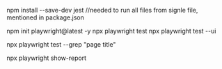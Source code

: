 npm install --save-dev jest //needed to run all files from signle file, mentioned in package.json

npm init playwright@latest -y
npx playwright test
npx playwright test --ui

npx playwright test --grep "page title"

npx playwright show-report
